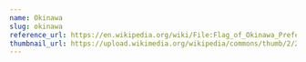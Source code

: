 ```yaml
---
name: Okinawa
slug: okinawa
reference_url: https://en.wikipedia.org/wiki/File:Flag_of_Okinawa_Prefecture.svg
thumbnail_url: https://upload.wikimedia.org/wikipedia/commons/thumb/2/2f/Flag_of_Okinawa_Prefecture.svg/120px-Flag_of_Okinawa_Prefecture.svg.png
---
```

